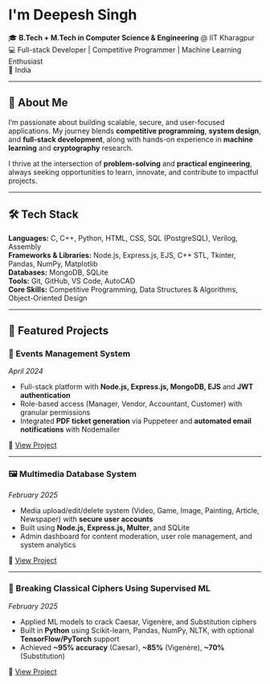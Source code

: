 # I'm Deepesh Singh

🎓 **B.Tech + M.Tech in Computer Science & Engineering** @ IIT Kharagpur  
💻 Full-stack Developer | Competitive Programmer | Machine Learning Enthusiast  
📍 India  

---

## 🚀 About Me  
I’m passionate about building scalable, secure, and user-focused applications. My journey blends **competitive programming**, **system design**, and **full-stack development**, along with hands-on experience in **machine learning** and **cryptography** research.  

I thrive at the intersection of **problem-solving** and **practical engineering**, always seeking opportunities to learn, innovate, and contribute to impactful projects.

---

## 🛠️ Tech Stack  
**Languages:** C, C++, Python, HTML, CSS, SQL (PostgreSQL), Verilog, Assembly  
**Frameworks & Libraries:** Node.js, Express.js, EJS, C++ STL, Tkinter, Pandas, NumPy, Matplotlib  
**Databases:** MongoDB, SQLite  
**Tools:** Git, GitHub, VS Code, AutoCAD  
**Core Skills:** Competitive Programming, Data Structures & Algorithms, Object-Oriented Design  

---

## 📌 Featured Projects  

### 📅 Events Management System  
_April 2024_  
- Full-stack platform with **Node.js, Express.js, MongoDB, EJS** and **JWT authentication**  
- Role-based access (Manager, Vendor, Accountant, Customer) with granular permissions  
- Integrated **PDF ticket generation** via Puppeteer and **automated email notifications** with Nodemailer  

🔗 [View Project](#)  

---

### 🖼 Multimedia Database System  
_February 2025_  
- Media upload/edit/delete system (Video, Game, Image, Painting, Article, Newspaper) with **secure user accounts**  
- Built using **Node.js, Express.js, Multer**, and SQLite  
- Admin dashboard for content moderation, user role management, and system analytics  

🔗 [View Project](#)  

---

### 🔐 Breaking Classical Ciphers Using Supervised ML  
_February 2025_  
- Applied ML models to crack Caesar, Vigenère, and Substitution ciphers  
- Built in **Python** using Scikit-learn, Pandas, NumPy, NLTK, with optional **TensorFlow/PyTorch** support  
- Achieved **~95% accuracy** (Caesar), **~85%** (Vigenère), **~70%** (Substitution)  

🔗 [View Project](#)  

